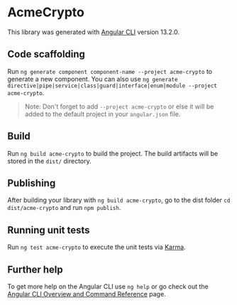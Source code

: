 # AcmeCrypto

This library was generated with [Angular CLI](https://github.com/angular/angular-cli) version 13.2.0.

## Code scaffolding

Run `ng generate component component-name --project acme-crypto` to generate a new component. You can also use `ng generate directive|pipe|service|class|guard|interface|enum|module --project acme-crypto`.
> Note: Don't forget to add `--project acme-crypto` or else it will be added to the default project in your `angular.json` file. 

## Build

Run `ng build acme-crypto` to build the project. The build artifacts will be stored in the `dist/` directory.

## Publishing

After building your library with `ng build acme-crypto`, go to the dist folder `cd dist/acme-crypto` and run `npm publish`.

## Running unit tests

Run `ng test acme-crypto` to execute the unit tests via [Karma](https://karma-runner.github.io).

## Further help

To get more help on the Angular CLI use `ng help` or go check out the [Angular CLI Overview and Command Reference](https://angular.io/cli) page.
